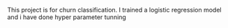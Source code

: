 This project is for churn classification.
I trained a logistic regression model and i have done hyper parameter tunning
